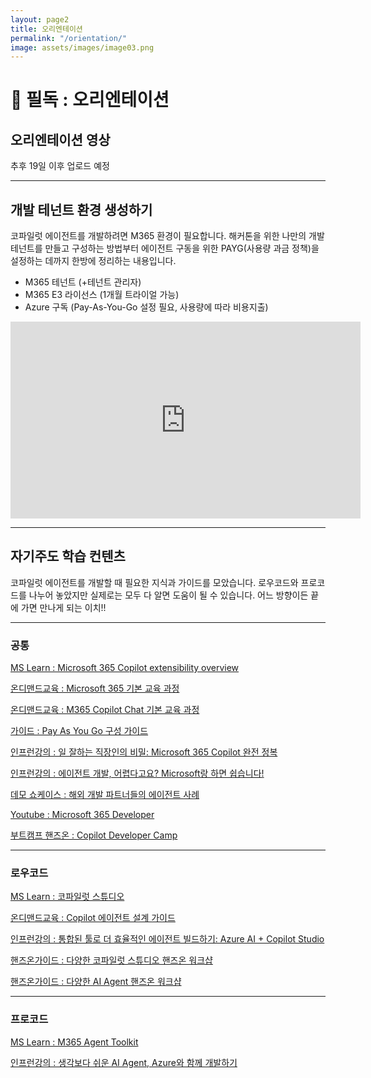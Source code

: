 ```yaml
---
layout: page2
title: 오리엔테이션
permalink: "/orientation/"
image: assets/images/image03.png
---
```


# 🚨 필독 : 오리엔테이션

## 오리엔테이션 영상

추후 19일 이후 업로드 예정

---

## 개발 테넌트 환경 생성하기

코파일럿 에이전트를 개발하려면 M365 환경이 필요합니다. 해커톤을 위한 나만의 개발 테넌트를 만들고 구성하는 방법부터 에이전트 구동을 위한 PAYG(사용량 과금 정책)을 설정하는 데까지 한방에 정리하는 내용입니다.

- M365 테넌트 (+테넌트 관리자)
- M365 E3 라이선스 (1개월 트라이얼 가능)
- Azure 구독 (Pay-As-You-Go 설정 필요, 사용량에 따라 비용지출)

<iframe width="560" height="315" src="https://www.youtube.com/embed/V_zOmFpncng?si=3HiPKKePmqF6sCWS" title="YouTube video player" frameborder="0" allow="accelerometer; autoplay; clipboard-write; encrypted-media; gyroscope; picture-in-picture; web-share" referrerpolicy="strict-origin-when-cross-origin" allowfullscreen></iframe>

---

## 자기주도 학습 컨텐츠

코파일럿 에이전트를 개발할 때 필요한 지식과 가이드를 모았습니다. 로우코드와 프로코드를 나누어 놓았지만 실제로는 모두 다 알면 도움이 될 수 있습니다. 어느 방향이든 끝에 가면 만나게 되는 이치!!

---

### 공통

[MS Learn : Microsoft 365 Copilot extensibility overview](https://learn.microsoft.com/en-us/microsoft-365-copilot/extensibility/)

[온디맨드교육 : Microsoft 365 기본 교육 과정](https://microsoft.github.io/mwkorea/agent/M365userguide/)

[온디맨드교육 : M365 Copilot Chat 기본 교육 과정](https://microsoft.github.io/mwkorea/agent/CopilotChatguide/)

[가이드 : Pay As You Go 구성 가이드](https://microsoft.github.io/mwkorea/copilot/CopilotChatPAYG/)

[인프런강의 : 일 잘하는 직장인의 비밀: Microsoft 365 Copilot 완전 정복](https://inf.run/kSazo)

[인프런강의 : 에이전트 개발, 어렵다고요? Microsoft랑 하면 쉽습니다!](https://inf.run/XcDim)

[데모 쇼케이스 : 해외 개발 파트너들의 에이전트 사례](https://aka.ms/copilotecosystem)

[Youtube : Microsoft 365 Developer](https://www.youtube.com/@Microsoft365Developer)

[부트캠프 핸즈온 : Copilot Developer Camp](https://microsoft.github.io/copilot-camp/)

---

### 로우코드

[MS Learn : 코파일럿 스튜디오](https://learn.microsoft.com/ko-kr/microsoft-copilot-studio/)

[온디맨드교육 : Copilot 에이전트 설계 가이드](https://microsoft.github.io/mwkorea/agent/AgentDevGuide/)

[인프런강의 : 통합된 툴로 더 효율적인 에이전트 빌드하기: Azure AI + Copilot Studio](https://inf.run/tdCtF)

[핸즈온가이드 : 다양한 코파일럿 스튜디오 핸즈온 워크샵](https://github.com/ChangJu-Ahn/Power-Platform-Hands-on)

[핸즈온가이드 : 다양한 AI Agent 핸즈온 워크샵](https://github.com/ChangJu-Ahn/Microsoft-AI-Agent)

---

### 프로코드

[MS Learn : M365 Agent Toolkit](https://learn.microsoft.com/en-us/microsoft-365/developer/overview-m365-agents-toolkit)

[인프런강의 : 생각보다 쉬운 AI Agent, Azure와 함께 개발하기](https://inf.run/Veg1z)